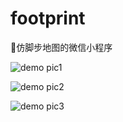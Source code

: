 # footprint
🍏仿脚步地图的微信小程序

![demo pic1](https://github.com/muchinchin/footprint/raw/master/pic/demo1.jpg)

![demo pic2](https://github.com/muchinchin/footprint/raw/master/pic/demo2.jpg)

![demo pic3](https://github.com/muchinchin/footprint/raw/master/pic/demo3.jpg)
